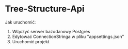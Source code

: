 # Tree-Structure-Api

Jak uruchomić:
1. Włączyć serwer bazodanowy Postgres  
2. Edytować ConnectionStringa w pliku "appsettings.json"
3. Uruchomić projekt
